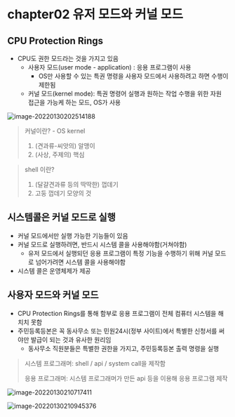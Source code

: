 # chapter02 유저 모드와 커널 모드

## CPU Protection Rings

- CPU도 권한 모드라는 것을 가지고 있음
  - 사용자 모드(user mode - application) : 응용 프로그램이 사용
    - OS만 사용할 수 있는 특권 명령을 사용자 모드에서 사용하려고 하면 수행이 제한됨
  - 커널 모드(kernel mode): 특권 명령어 실행과 원하는 작업 수행을 위한 자원 접근을 가능케 하는 모드, OS가 사용

![image-20220130202514188](../../../AppData/Roaming/Typora/typora-user-images/image-20220130202514188.png)

> 커널이란? - OS kernel
>
> 1. (견과류-씨앗의) 알맹이
> 2. (사상, 주제의) 핵심

> shell 이란? 
>
> 1. (달걀견과류 등의 딱딱한) 껍데기
> 2. 고둥 껍데기 모양의 것  



## 시스템콜은 커널 모드로 실행

- 커널 모드에서만 실행 가능한 기능들이 있음
- 커널 모드로 실행하려면, 반드시 시스템 콜을 사용해야함(거쳐야함)
  - 유저 모드에서 실행되던 응용 프로그램이 특정 기능을 수행하기 위해 커널 모드로 넘어가려면 시스템 콜을 사용해야함
- 시스템 콜은 운영체제가 제공



## 사용자 모드와 커널 모드

- CPU Protection Rings를 통해 함부로 응용 프로그램이 전체 컴퓨터 시스템을 해치치 못함
- 주민등록등본은 꼭 동사무소 또는 민원24시(정부 사이트)에서 특별한 신청서를 써야만 발급이 되는 것과 유사한 원리임
  - 동사무소 직원분들은 특별한 권한을 가지고, 주민등록등본 출력 명령을 실행



> 시스템 프로그래머: shell / api / system call을 제작함
>
> 응용 프로그래머: 시스템 프로그래머가 만든 api 등을 이용해 응용 프로그램 제작



![image-20220130210717411](../../../AppData/Roaming/Typora/typora-user-images/image-20220130210717411.png)



![image-20220130210945376](../../../AppData/Roaming/Typora/typora-user-images/image-20220130210945376.png)


